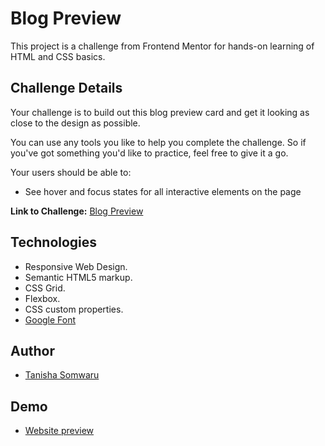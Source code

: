 
# Blog Preview

This project is a challenge from Frontend Mentor for hands-on learning of HTML and CSS basics.

## Challenge Details
Your challenge is to build out this blog preview card and get it looking as close to the design as possible.

You can use any tools you like to help you complete the challenge. So if you've got something you'd like to practice, feel free to give it a go.

Your users should be able to:

- See hover and focus states for all interactive elements on the page

**Link to Challenge:** [Blog Preview](https://www.frontendmentor.io/learning-paths/getting-started-on-frontend-mentor-XJhRWRREZd/steps/664bac2120fb35b1b6653b89/challenge/start)

## Technologies
- Responsive Web Design.
- Semantic HTML5 markup.
- CSS Grid.
- Flexbox.
- CSS custom properties.
- [Google Font](https://fonts.google.com/selection)

## Author
- [Tanisha Somwaru](https://github.com/Tanisha-Somwaru)

## Demo
- [Website preview](https://blog-preview-kohl.vercel.app/)
